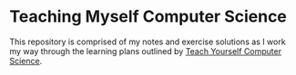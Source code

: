 # Teaching Myself Computer Science

This repository is comprised of my notes and exercise solutions as I work my way through the learning plans outlined by [Teach Yourself Computer Science](https://teachyourselfcs.com/).